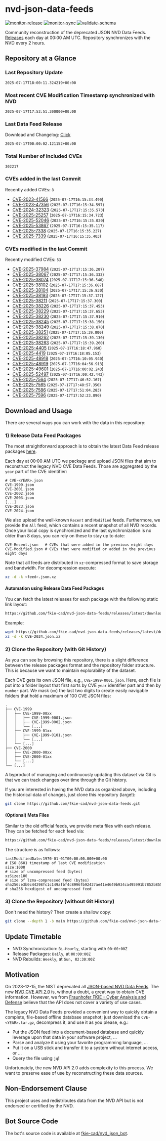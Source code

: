 # nvd-json-data-feeds

[![monitor-release](https://github.com/fkie-cad/nvd-json-data-feeds/actions/workflows/monitor_release.yml/badge.svg)](https://github.com/fkie-cad/nvd-json-data-feeds/actions/workflows/monitor_release.yml)
[![monitor-sync](https://github.com/fkie-cad/nvd-json-data-feeds/actions/workflows/monitor_sync.yml/badge.svg)](https://github.com/fkie-cad/nvd-json-data-feeds/actions/workflows/monitor_sync.yml)
[![validate-schema](https://github.com/fkie-cad/nvd-json-data-feeds/actions/workflows/validate_schema.yml/badge.svg)](https://github.com/fkie-cad/nvd-json-data-feeds/actions/workflows/validate_schema.yml)

Community reconstruction of the deprecated JSON NVD Data Feeds.
[Releases](https://github.com/fkie-cad/nvd-json-data-feeds/releases/latest) each day at 00:00 AM UTC.
Repository synchronizes with the NVD every 2 hours.

## Repository at a Glance

### Last Repository Update

```plain
2025-07-17T18:00:11.324219+00:00
```

### Most recent CVE Modification Timestamp synchronized with NVD

```plain
2025-07-17T17:53:51.300000+00:00
```

### Last Data Feed Release

Download and Changelog: [Click](https://github.com/fkie-cad/nvd-json-data-feeds/releases/latest)

```plain
2025-07-17T00:00:02.121152+00:00
```

### Total Number of included CVEs

```plain
302217
```

### CVEs added in the last Commit

Recently added CVEs: `8`

- [CVE-2023-41566](CVE-2023/CVE-2023-415xx/CVE-2023-41566.json) (`2025-07-17T16:15:34.490`)
- [CVE-2023-47356](CVE-2023/CVE-2023-473xx/CVE-2023-47356.json) (`2025-07-17T16:15:34.597`)
- [CVE-2024-32323](CVE-2024/CVE-2024-323xx/CVE-2024-32323.json) (`2025-07-17T17:15:35.573`)
- [CVE-2025-25257](CVE-2025/CVE-2025-252xx/CVE-2025-25257.json) (`2025-07-17T16:15:34.723`)
- [CVE-2025-52046](CVE-2025/CVE-2025-520xx/CVE-2025-52046.json) (`2025-07-17T16:15:35.020`)
- [CVE-2025-53867](CVE-2025/CVE-2025-538xx/CVE-2025-53867.json) (`2025-07-17T16:15:35.117`)
- [CVE-2025-7338](CVE-2025/CVE-2025-73xx/CVE-2025-7338.json) (`2025-07-17T16:15:35.227`)
- [CVE-2025-7339](CVE-2025/CVE-2025-73xx/CVE-2025-7339.json) (`2025-07-17T16:15:35.403`)


### CVEs modified in the last Commit

Recently modified CVEs: `53`

- [CVE-2025-37984](CVE-2025/CVE-2025-379xx/CVE-2025-37984.json) (`2025-07-17T17:15:36.207`)
- [CVE-2025-38067](CVE-2025/CVE-2025-380xx/CVE-2025-38067.json) (`2025-07-17T17:15:36.333`)
- [CVE-2025-38074](CVE-2025/CVE-2025-380xx/CVE-2025-38074.json) (`2025-07-17T17:15:36.540`)
- [CVE-2025-38102](CVE-2025/CVE-2025-381xx/CVE-2025-38102.json) (`2025-07-17T17:15:36.687`)
- [CVE-2025-38104](CVE-2025/CVE-2025-381xx/CVE-2025-38104.json) (`2025-07-17T17:15:36.830`)
- [CVE-2025-38193](CVE-2025/CVE-2025-381xx/CVE-2025-38193.json) (`2025-07-17T17:15:37.127`)
- [CVE-2025-38211](CVE-2025/CVE-2025-382xx/CVE-2025-38211.json) (`2025-07-17T17:15:37.300`)
- [CVE-2025-38226](CVE-2025/CVE-2025-382xx/CVE-2025-38226.json) (`2025-07-17T17:15:37.453`)
- [CVE-2025-38229](CVE-2025/CVE-2025-382xx/CVE-2025-38229.json) (`2025-07-17T17:15:37.653`)
- [CVE-2025-38230](CVE-2025/CVE-2025-382xx/CVE-2025-38230.json) (`2025-07-17T17:15:37.910`)
- [CVE-2025-38245](CVE-2025/CVE-2025-382xx/CVE-2025-38245.json) (`2025-07-17T17:15:38.150`)
- [CVE-2025-38249](CVE-2025/CVE-2025-382xx/CVE-2025-38249.json) (`2025-07-17T17:15:38.870`)
- [CVE-2025-38251](CVE-2025/CVE-2025-382xx/CVE-2025-38251.json) (`2025-07-17T17:15:39.000`)
- [CVE-2025-38262](CVE-2025/CVE-2025-382xx/CVE-2025-38262.json) (`2025-07-17T17:15:39.130`)
- [CVE-2025-38263](CVE-2025/CVE-2025-382xx/CVE-2025-38263.json) (`2025-07-17T17:15:39.260`)
- [CVE-2025-4405](CVE-2025/CVE-2025-44xx/CVE-2025-4405.json) (`2025-07-17T16:18:47.960`)
- [CVE-2025-4419](CVE-2025/CVE-2025-44xx/CVE-2025-4419.json) (`2025-07-17T16:18:05.153`)
- [CVE-2025-48918](CVE-2025/CVE-2025-489xx/CVE-2025-48918.json) (`2025-07-17T16:10:05.940`)
- [CVE-2025-48919](CVE-2025/CVE-2025-489xx/CVE-2025-48919.json) (`2025-07-17T16:04:56.913`)
- [CVE-2025-49601](CVE-2025/CVE-2025-496xx/CVE-2025-49601.json) (`2025-07-17T16:00:02.243`)
- [CVE-2025-52497](CVE-2025/CVE-2025-524xx/CVE-2025-52497.json) (`2025-07-17T16:00:42.443`)
- [CVE-2025-7564](CVE-2025/CVE-2025-75xx/CVE-2025-7564.json) (`2025-07-17T17:46:52.167`)
- [CVE-2025-7565](CVE-2025/CVE-2025-75xx/CVE-2025-7565.json) (`2025-07-17T17:48:57.350`)
- [CVE-2025-7586](CVE-2025/CVE-2025-75xx/CVE-2025-7586.json) (`2025-07-17T17:51:04.283`)
- [CVE-2025-7596](CVE-2025/CVE-2025-75xx/CVE-2025-7596.json) (`2025-07-17T17:52:23.890`)


## Download and Usage

There are several ways you can work with the data in this repository:

### 1) Release Data Feed Packages

The most straightforward approach is to obtain the latest Data Feed release packages [here](https://github.com/fkie-cad/nvd-json-data-feeds/releases/latest).

Each day at 00:00 AM UTC we package and upload JSON files that aim to reconstruct the legacy NVD CVE Data Feeds.
Those are aggregated by the `year` part of the CVE identifier:

```
# CVE-<YEAR>.json
CVE-1999.json
CVE-2001.json
CVE-2002.json
CVE-2003.json
[...]
CVE-2023.json
CVE-2024.json
```

We also upload the well-known `Recent` and `Modified` feeds.
Furthermore, we provide the `All` feed, which contains a recent snapshot of all NVD records.
Once your local copy is synchronized and the last synchronization is no older than 8 days, you can rely on these to stay up to date:

```plain
CVE-Recent.json   # CVEs that were added in the previous eight days
CVE-Modified.json # CVEs that were modified or added in the previous eight days
```

Note that all feeds are distributed in `xz`-compressed format to save storage and bandwidth.
For decompression execute:

```sh
xz -d -k <feed>.json.xz
```

#### Automation using Release Data Feed Packages

You can fetch the latest releases for each package with the following static link layout:

```sh
https://github.com/fkie-cad/nvd-json-data-feeds/releases/latest/download/CVE-<YEAR>.json.xz
```

Example:

```sh
wget https://github.com/fkie-cad/nvd-json-data-feeds/releases/latest/download/CVE-2024.json.xz
xz -d -k CVE-2024.json.xz
```

### 2) Clone the Repository (with Git History)

As you can see by browsing this repository, there is a slight difference between the release packages format and the repository folder structure.
This is because we want to maintain explorability of the dataset.

Each CVE gets its own JSON file, e.g., `CVE-1999-0001.json`.
Here, each file is put into a folder layout that first sorts by CVE `year` identifier part and then by `number` part.
We mask (`xx`) the last two digits to create easily navigable folders that hold a maximum of 100 CVE JSON files:

```plain
.
├── CVE-1999
│   ├── CVE-1999-00xx
│   │   ├── CVE-1999-0001.json
│   │   ├── CVE-1999-0002.json
│   │   └── [...]
│   ├── CVE-1999-01xx
│   │   ├── CVE-1999-0101.json
│   │   └── [...]
│   └── [...]
├── CVE-2000
│   ├── CVE-2000-00xx
│   ├── CVE-2000-01xx
│   └── [...]
└── [...]
```

A byproduct of managing and continuously updating this dataset via Git is that we can track changes over time through the Git history.

If you are interested in having the NVD data as organized above, including the historical data of changes, just clone this repository (large!):

```sh
git clone https://github.com/fkie-cad/nvd-json-data-feeds.git
```

#### (Optional) Meta Files

Similar to the old official feeds, we provide meta files with each release. They can be fetched for each feed via:

```sh
https://github.com/fkie-cad/nvd-json-data-feeds/releases/latest/download/CVE-<YEAR>.meta
```

The structure is as follows:

```plain
lastModifiedDate:1970-01-01T00:00:00.000+00:00                          # ISO 8601 timestamp of last CVE modification
size:1000                                                               # size of uncompressed feed (bytes)
xzSize:100                                                              # size of lzma-compressed feed (bytes)
sha256:e3b0c44298fc1c149afbf4c8996fb92427ae41e4649b934ca495991b7852b855 # sha256 hexdigest of uncompressed feed
```

### 3) Clone the Repository (without Git History)

Don't need the history? Then create a shallow copy:

```sh
git clone --depth 1 -b main https://github.com/fkie-cad/nvd-json-data-feeds.git
```


## Update Timetable

* NVD Synchronization: `Bi-Hourly`, starting with `00:00:00Z`
* Release Packages: `Daily`, at `00:00:00Z`
* NVD Rebuilds: `Weekly`, at `Sun, 02:30:00Z`


## Motivation

On 2023-12-15, the NIST deprecated all [JSON-based NVD Data Feeds](https://nvd.nist.gov/vuln/data-feeds#divRetirementBanner-1).
The new [NVD CVE API 2.0](https://nvd.nist.gov/developers/vulnerabilities) is, without a doubt, a great way to obtain CVE information.
However, we from [Fraunhofer FKIE - Cyber Analysis and Defense](https://www.fkie.fraunhofer.de/en/departments/cad.html) believe that the API does not cover a variety of use cases.

The legacy NVD Data Feeds provided a convenient way to quickly obtain a complete, file-based offline database snapshot; just download the `CVE-<YEAR>.tar.gz`, decompress it, and use it as you please, e.g.:

- Put the JSON feed into a document-based database and quickly leverage upon that data in your software project, ...
- Parse and analyze it using your favorite programming language, ...
- Put it on a USB stick and transfer it to a system without internet access, or ...
- Query the file using `jq`!

Unfortunately, the new NVD API 2.0 adds complexity to this process.
We want to preserve ease of use by reconstructing these data sources.

## Non-Endorsement Clause

This project uses and redistributes data from the NVD API but is not endorsed or certified by the NVD.

## Bot Source Code

The bot's source code is available at [fkie-cad/nvd\_json\_bot](https://github.com/fkie-cad/nvd_json_bot).